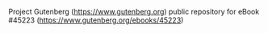 Project Gutenberg (https://www.gutenberg.org) public repository for eBook #45223 (https://www.gutenberg.org/ebooks/45223)
